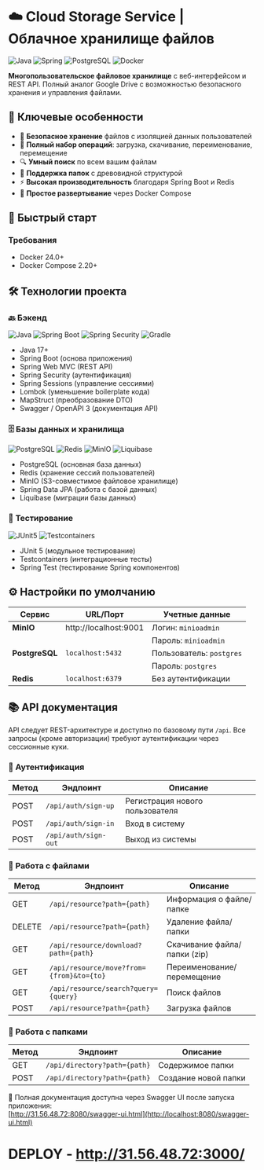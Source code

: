 # ☁️ Cloud Storage Service | Облачное хранилище файлов

![Java](https://img.shields.io/badge/Java-17%2B-ED8B00?logo=openjdk&style=flat)
![Spring](https://img.shields.io/badge/Spring_Boot-3.0-6DB33F?logo=spring)
![PostgreSQL](https://img.shields.io/badge/PostgreSQL-17-316192?logo=postgresql)
![Docker](https://img.shields.io/badge/Docker-24.0-2496ED?logo=docker)

**Многопользовательское файловое хранилище** с веб-интерфейсом и REST API. Полный аналог Google Drive с возможностью безопасного хранения и управления файлами.

## 🌟 Ключевые особенности

- 🔐 **Безопасное хранение** файлов с изоляцией данных пользователей
- 📁 **Полный набор операций**: загрузка, скачивание, переименование, перемещение
- 🔍 **Умный поиск** по всем вашим файлам
- 📂 **Поддержка папок** с древовидной структурой
- ⚡ **Высокая производительность** благодаря Spring Boot и Redis
- 🐳 **Простое развертывание** через Docker Compose

## 🚀 Быстрый старт

### Требования
- Docker 24.0+
- Docker Compose 2.20+

## 🛠️ Технологии проекта

### 🔙 **Бэкенд**
<p align="left">
  <img src="https://img.shields.io/badge/Java-ED8B00?style=for-the-badge&logo=openjdk&logoColor=white" alt="Java">
  <img src="https://img.shields.io/badge/Spring_Boot-6DB33F?style=for-the-badge&logo=spring-boot&logoColor=white" alt="Spring Boot">
  <img src="https://img.shields.io/badge/Spring_Security-6DB33F?style=for-the-badge&logo=spring-security&logoColor=white" alt="Spring Security">
  <img src="https://img.shields.io/badge/Gradle-02303A?style=for-the-badge&logo=gradle&logoColor=white" alt="Gradle">
</p>

- Java 17+
- Spring Boot (основа приложения)
- Spring Web MVC (REST API)
- Spring Security (аутентификация)
- Spring Sessions (управление сессиями)
- Lombok (уменьшение boilerplate кода)
- MapStruct (преобразование DTO)
- Swagger / OpenAPI 3 (документация API)

### 🗄️ **Базы данных и хранилища**
<p align="left">
  <img src="https://img.shields.io/badge/PostgreSQL-316192?style=for-the-badge&logo=postgresql&logoColor=white" alt="PostgreSQL">
  <img src="https://img.shields.io/badge/Redis-DC382D?style=for-the-badge&logo=redis&logoColor=white" alt="Redis">
  <img src="https://img.shields.io/badge/MinIO-FF0000?style=for-the-badge&logo=minio&logoColor=white" alt="MinIO">
  <img src="https://img.shields.io/badge/Liquibase-2962FF?style=for-the-badge&logo=liquibase&logoColor=white" alt="Liquibase">
</p>

- PostgreSQL (основная база данных)
- Redis (хранение сессий пользователей)
- MinIO (S3-совместимое файловое хранилище)
- Spring Data JPA (работа с базой данных)
- Liquibase (миграции базы данных)

### 🧪 **Тестирование**
<p align="left">
  <img src="https://img.shields.io/badge/JUnit5-25A162?style=for-the-badge&logo=junit5&logoColor=white" alt="JUnit5">
  <img src="https://img.shields.io/badge/Testcontainers-3766AB?style=for-the-badge&logo=docker&logoColor=white" alt="Testcontainers">
</p>

- JUnit 5 (модульное тестирование)
- Testcontainers (интеграционные тесты)
- Spring Test (тестирование Spring компонентов)

## ⚙️ Настройки по умолчанию

| Сервис       | URL/Порт             | Учетные данные              |
|--------------|----------------------|-----------------------------|
| **MinIO**    | http://localhost:9001| Логин: `minioadmin`         |
|              |                      | Пароль: `minioadmin`        |
| **PostgreSQL**| `localhost:5432`    | Пользователь: `postgres`    |
|              |                      | Пароль: `postgres`          |
| **Redis**    | `localhost:6379`     | Без аутентификации          |

## 📚 API документация

API следует REST-архитектуре и доступно по базовому пути `/api`. Все запросы (кроме авторизации) требуют аутентификации через сессионные куки.

### 🔐 Аутентификация

| Метод | Эндпоинт               | Описание                     |
|-------|------------------------|-----------------------------|
| POST  | `/api/auth/sign-up`    | Регистрация нового пользователя |
| POST  | `/api/auth/sign-in`    | Вход в систему               |
| POST  | `/api/auth/sign-out`   | Выход из системы             |

### 📂 Работа с файлами

| Метод   | Эндпоинт                          | Описание                     |
|---------|-----------------------------------|-----------------------------|
| GET     | `/api/resource?path={path}`       | Информация о файле/папке    |
| DELETE  | `/api/resource?path={path}`       | Удаление файла/папки        |
| GET     | `/api/resource/download?path={path}` | Скачивание файла/папки (zip)|
| GET     | `/api/resource/move?from={from}&to={to}` | Переименование/перемещение |
| GET     | `/api/resource/search?query={query}` | Поиск файлов              |
| POST    | `/api/resource?path={path}`       | Загрузка файлов             |

### 📁 Работа с папками

| Метод | Эндпоинт                   | Описание                  |
|-------|----------------------------|--------------------------|
| GET   | `/api/directory?path={path}` | Содержимое папки        |
| POST  | `/api/directory?path={path}` | Создание новой папки    |

🔹 Полная документация доступна через Swagger UI после запуска приложения:  
[http://31.56.48.72:8080/swagger-ui.html](http://localhost:8080/swagger-ui.html)

# DEPLOY - http://31.56.48.72:3000/
